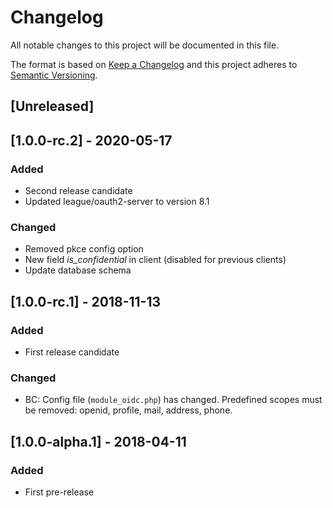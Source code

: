 # Changelog

All notable changes to this project will be documented in this file.

The format is based on [Keep a Changelog](http://keepachangelog.com/en/1.0.0/)
and this project adheres to [Semantic Versioning](http://semver.org/spec/v2.0.0.html).

## [Unreleased]

## [1.0.0-rc.2] - 2020-05-17
### Added
- Second release candidate
- Updated league/oauth2-server to version 8.1
### Changed
- Removed pkce config option
- New field _is_confidential_ in client (disabled for previous clients)
- Update database schema

## [1.0.0-rc.1] - 2018-11-13
### Added
- First release candidate
### Changed
- BC: Config file (`module_oidc.php`) has changed. Predefined scopes must be removed: openid, profile, mail, address, phone.


## [1.0.0-alpha.1] - 2018-04-11
### Added
- First pre-release
